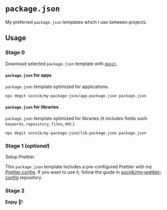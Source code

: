 # `package.json`

My preferred `package.json` templates which I use between projects.

## Usage

### Stage 0

Download selected `package.json` template with [`degit`](https://github.com/Rich-Harris/degit).

#### `package.json` for apps

`package.json` template optimized for applications.

```shell
npx degit socnik/my-package-json/app.package.json package.json
```

#### `package.json` for libraries

`package.json` template optimized for libraries (it includes fields such `keywords`, `repository`, `files`, etc.)

```shell
npx degit socnik/my-package-json/lib.package.json package.json
```

### Stage 1 (_optional_)

Setup Prettier.

This `package.json` template includes a pre-configured Prettier with my [Prettier config](https://github.com/socnik/my-prettier-config). If you want to use it, follow the guide in [socnik/my-prettier-config](https://github.com/socnik/my-prettier-config#usage) repository.

### Stage 2

**Enjoy 🚀!**
